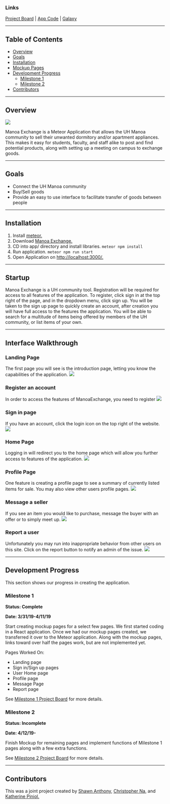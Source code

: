 ### Links 

[Project Board](https://github.com/manoaexchange/manoaexchange/projects) | [App Code](https://github.com/manoaexchange/manoaexchange) | [Galaxy](http://manoaexchange.meteorapp.com/#/) 

---

## Table of Contents
* [Overview](#overview)
* [Goals](#goals)
* [Installation](#installation)
* [Mockup Pages](#mockup-pages)
* [Development Progress](#development-progress)
  * [Milestone 1](#milestone-1)
  * [Milestone 2](#milestone-2)
* [Contributors](#contributors)

---

## Overview
<img src="images/home.PNG">

Manoa Exchange is a Meteor Application that allows the UH Manoa community to sell their unwanted dormitory and/or apartment appliances. This makes it easy for students, faculty, and staff alike to post and find potential products, along with setting up a meeting on campus to exchange goods. 

---

## Goals 

* Connect the UH Manoa community 
* Buy/Sell goods
* Provide an easy to use interface to facilitate transfer of goods between people

---

## Installation 

1. Install [meteor.](https://www.meteor.com/install)
2. Download [Manoa Exchange.](https://github.com/manoaexchange/manoaexchange)
3. CD into app/ directory and install libraries.
`meteor npm install`
4. Run application.
`meteor npm run start`
5. Open Application on [http://localhost:3000/.](http://localhost:3000/)

---

## Startup

Manoa Exchange is a UH community tool.  Registration will be required for access to all features of the application.  To register, click sign in at the top right of the page, and in the dropdown menu, click sign up.  You will be taken to the sign up page to quickly create an account, after creation you will have full access to the features the application.  You will be able to search for a multitude of items being offered by members of the UH community, or list items of your own.

---

## Interface Walkthrough 

### Landing Page
The first page you will see is the introduction page, letting you know the capabilities of the application.
<img src="images/landing.PNG">

### Register an account 
In order to access the features of ManoaExchange, you need to register
<img src="images/signup.PNG">

### Sign in page
If you have an account, click the login icon on the top right of the website.
<img src="images/signin.PNG">

### Home Page
Logging in will redirect you to the home page which will allow you further access to features of the application.
<img src="images/home.PNG">

### Profile Page
One feature is creating a profile page to see a summary of currently listed items for sale. You may also view other users profile pages.
<img src="images/profile.PNG">

### Message a seller
If you see an item you would like to purchase, message the buyer with an offer or to simply meet up.
<img src="images/message.PNG">

### Report a user
Unfortunately you may run into inappropriate behavior from other users on this site. Click on the report button to notify an admin of the issue.
<img src="images/report.PNG">

---

## Development Progress

This section shows our progress in creating the application. 

### Milestone 1

**Status: Complete**

**Date: 3/31/19-4/11/19**

Start creating mockup pages for a select few pages. We first started coding in a React application. Once we had our mockup pages created, we transferred it over to the Meteor application. Along with the mockup pages, links toward over half the pages work, but are not implemented yet. 

Pages Worked On:
* Landing page
* Sign in/Sign up pages
* User Home page
* Profile page
* Message Page
* Report page

See [Milestone 1 Project Board](https://github.com/manoaexchange/manoaexchange/projects/1) for more details.

### Milestone 2

**Status: Incomplete**

**Date: 4/12/19-**

Finish Mockup for remaining pages and implement functions of Milestone 1 pages along with a few extra functions. 

See [Milestone 2 Project Board](https://github.com/manoaexchange/manoaexchange/projects/2) for more details.

---

## Contributors

This was a joint project created by [Shawn Anthony,](https://shawn-anthony.github.io/ "Shawn Anthony") [Christopher Na,](https://chrisn3.github.io/ "Christopher Na") and [Katherine Piniol.](https://piniolk.github.io/ "Katherine Piniol")
